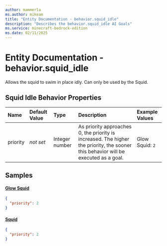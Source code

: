 ```yaml
---
author: mammerla
ms.author: mikeam
title: "Entity Documentation - behavior.squid_idle"
description: "Describes the behavior.squid_idle AI Goals"
ms.service: minecraft-bedrock-edition
ms.date: 02/11/2025 
---
```


# Entity Documentation - behavior.squid_idle

Allows the squid to swim in place idly. Can only be used by the Squid.


## Squid Idle Behavior Properties

|Name       |Default Value |Type |Description |Example Values |
|:----------|:-------------|:----|:-----------|:------------- |
| priority | *not set* | Integer number | As priority approaches 0, the priority is increased. The higher the priority, the sooner this behavior will be executed as a goal. | Glow Squid: `2` | 

## Samples

#### [Glow Squid](https://github.com/Mojang/bedrock-samples/tree/preview/behavior_pack/entities/glow_squid.json)


```json
{
  "priority": 2
}
```

#### [Squid](https://github.com/Mojang/bedrock-samples/tree/preview/behavior_pack/entities/squid.json)


```json
{
  "priority": 2
}
```
